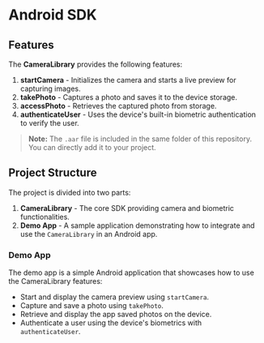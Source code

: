 # Android SDK
## Features

The **CameraLibrary** provides the following features:

1. **startCamera** - Initializes the camera and starts a live preview for capturing images.
2. **takePhoto** - Captures a photo and saves it to the device storage.
3. **accessPhoto** - Retrieves the captured photo from storage.
4. **authenticateUser** - Uses the device's built-in biometric authentication to verify the user.

> **Note:** The `.aar` file is included in the same folder of this repository. You can directly add it to your project.

## Project Structure

The project is divided into two parts:

1. **CameraLibrary** - The core SDK providing camera and biometric functionalities.
2. **Demo App** - A sample application demonstrating how to integrate and use the `CameraLibrary` in an Android app.

### Demo App

The demo app is a simple Android application that showcases how to use the CameraLibrary features:

- Start and display the camera preview using `startCamera`.
- Capture and save a photo using `takePhoto`.
- Retrieve and display the app saved photos on the device.
- Authenticate a user using the device's biometrics with `authenticateUser`.






